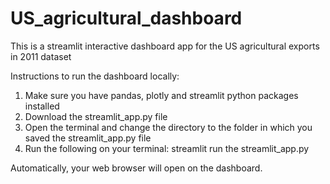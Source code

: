 # US_agricultural_dashboard
This is a streamlit interactive dashboard app for the US agricultural exports in 2011 dataset

Instructions to run the dashboard locally:

1. Make sure you have pandas, plotly and streamlit python packages installed
2. Download the streamlit_app.py file
3. Open the terminal and change the directory to the folder in which you saved the streamlit_app.py file
4. Run the following on your terminal: streamlit run the streamlit_app.py

Automatically, your web browser will open on the dashboard.
